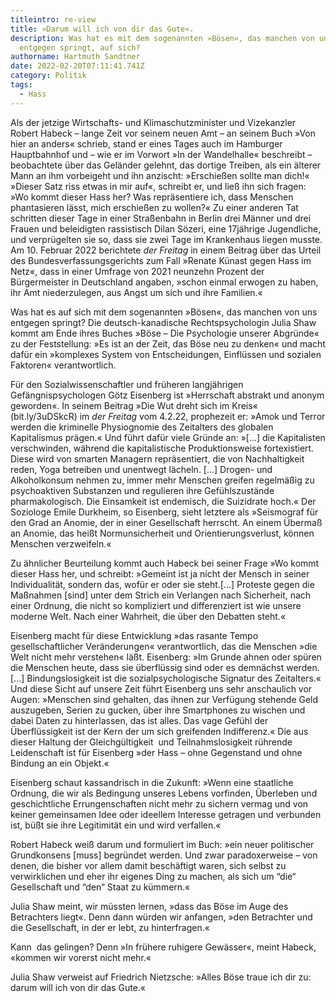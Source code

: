 ```yaml
---
titleintro: re-view
title: »Darum will ich von dir das Gute«.
description: Was hat es mit dem sogenannten »Bösen«, das manchen von uns
  entgegen springt, auf sich?
authorname: Hartmuth Sandtner
date: 2022-02-20T07:11:41.741Z
category: Politik
tags:
  - Hass
---
```

Als der jetzige Wirtschafts- und Klimaschutzminister und Vizekanzler Robert Habeck – lange Zeit vor seinem neuen Amt – an seinem Buch »Von hier an anders« schrieb, stand er eines Tages auch im Hamburger Hauptbahnhof und – wie er im Vorwort »In der Wandelhalle« beschreibt – beobachtete über das Geländer gelehnt, das dortige Treiben, als ein älterer Mann an ihm vorbeigeht und ihn anzischt: »Erschießen sollte man dich!« »Dieser Satz riss etwas in mir auf«, schreibt er, und ließ ihn sich fragen: »Wo kommt dieser Hass her? Was repräsentiere ich, dass Menschen phantasieren lässt, mich erschießen zu wollen?« Zu einer anderen Tat schritten dieser Tage in einer Straßenbahn in Berlin drei Männer und drei Frauen und beleidigten rassistisch Dilan Sözeri, eine 17jährige Jugendliche, und verprügelten sie so, dass sie zwei Tage im Krankenhaus liegen musste. Am 10. Februar 2022 berichtete *der Freitag* in einem Beitrag über das Urteil des Bundesverfassungsgerichts zum Fall »Renate Künast gegen Hass im Netz«, dass in einer Umfrage von 2021 neunzehn Prozent der Bürgermeister in Deutschland angaben, »schon einmal erwogen zu haben, ihr Amt niederzulegen, aus Angst um sich und ihre Familien.«

Was hat es auf sich mit dem sogenannten »Bösen«, das manchen von uns entgegen springt? Die deutsch-kanadische Rechtspsychologin Julia Shaw kommt am Ende ihres Buches »Böse – Die Psychologie unserer Abgründe« zu der Feststellung: »Es ist an der Zeit, das Böse neu zu denken« und macht dafür ein »komplexes System von Entscheidungen, Einflüssen und sozialen Faktoren« verantwortlich. 

Für den Sozialwissenschaftler und früheren langjährigen Gefängnispsychologen Götz Eisenberg ist »Herrschaft abstrakt und anonym geworden«. In seinem Beitrag »Die Wut dreht sich im Kreis« (bit.ly/3uDSkcR) im *der Freitag* vom 4.2.22, prophezeit er: »Amok und Terror werden die kriminelle Physiognomie des Zeitalters des globalen Kapitalismus prägen.« Und führt dafür viele Gründe an: »\[...] die Kapitalisten verschwinden, während die kapitalistische Produktionsweise fortexistiert. Diese wird von smarten Managern repräsentiert, die von Nachhaltigkeit reden, Yoga betreiben und unentwegt lächeln. \[...] Drogen- und Alkoholkonsum nehmen zu, immer mehr Menschen greifen regelmäßig zu psychoaktiven Substanzen und regulieren ihre Gefühlszustände pharmakologisch. Die Einsamkeit ist endemisch, die Suizidrate hoch.« Der Soziologe Emile Durkheim, so Eisenberg, sieht letztere als »Seismograf für den Grad an Anomie, der in einer Gesellschaft herrscht. An einem Übermaß an Anomie, das heißt Normunsicherheit und Orientierungsverlust, können Menschen verzweifeln.«

Zu ähnlicher Beurteilung kommt auch Habeck bei seiner Frage »Wo kommt dieser Hass her, und schreibt: »Gemeint ist ja nicht der Mensch in seiner Individualität, sondern das, wofür er oder sie steht.\[...] Proteste gegen die Maßnahmen \[sind] unter dem Strich ein Verlangen nach Sicherheit, nach einer Ordnung, die nicht so kompliziert und differenziert ist wie unsere moderne Welt. Nach einer Wahrheit, die über den Debatten steht.« 

Eisenberg macht für diese Entwicklung »das rasante Tempo gesellschaftlicher Veränderungen« verantwortlich, das die Menschen »die Welt nicht mehr verstehen« läßt. Eisenberg: »Im Grunde ahnen oder spüren die Menschen heute, dass sie überflüssig sind oder es demnächst werden. \[...] Bindungslosigkeit ist die sozialpsychologische Signatur des Zeitalters.« Und diese Sicht auf unsere Zeit führt Eisenberg uns sehr anschaulich vor Augen: »Menschen sind gehalten, das ihnen zur Verfügung stehende Geld auszugeben, Serien zu gucken, über ihre Smartphones zu wischen und dabei Daten zu hinterlassen, das ist alles. Das vage Gefühl der Überflüssigkeit ist der Kern der um sich greifenden Indifferenz.« Die aus dieser Haltung der Gleichgültigkeit  und Teilnahmslosigkeit rührende Leidenschaft ist für Eisenberg »der Hass – ohne Gegenstand und ohne Bindung an ein Objekt.«

Eisenberg schaut kassandrisch in die Zukunft: »Wenn eine staatliche Ordnung, die wir als Bedingung unseres Lebens vorfinden, Überleben und geschichtliche Errungenschaften nicht mehr zu sichern vermag und von keiner gemeinsamen Idee oder ideellem Interesse getragen und verbunden ist, büßt sie ihre Legitimität ein und wird verfallen.«

Robert Habeck weiß darum und formuliert im Buch: »ein neuer politischer Grundkonsens \[muss] begründet werden. Und zwar paradoxerweise – von denen, die bisher vor allem damit beschäftigt waren, sich selbst zu verwirklichen und eher ihr eigenes Ding zu machen, als sich um “die“ Gesellschaft und “den“ Staat zu kümmern.« 

Julia Shaw meint, wir müssten lernen, »dass das Böse im Auge des Betrachters liegt«. Denn dann würden wir anfangen, »den Betrachter und die Gesellschaft, in der er lebt, zu hinterfragen.«

Kann  das gelingen? Denn »In frühere ruhigere Gewässer«, meint Habeck, «kommen wir vorerst nicht mehr.« 

Julia Shaw verweist auf Friedrich Nietzsche: »Alles Böse traue ich dir zu: darum will ich von dir das Gute.«